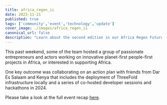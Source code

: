 ```yaml
---
title: africa_regen_ii
date: 2023-11-21
published: true
tags: ['community','event','technology','update']
cover_image: ./images/africa_regen_ii
canonical_url: false
description: "Learn about the second edition in our Africa Regen Futures Summit series and some of the key outcomes."
---
```


This past weekend, some of the team hosted a group of passionate entrepreneurs and actors working on innovative planet-first people-first projects in Africa, or interested in supporting Africa.

One key outcome was collaborating on an action plan with friends from Dar Es Salaam and Kenya that includes the deployment of ThreeFold infrastructure locally and a series of co-hosted developer sessions and hackathons in 2024.

Please take a look at the full event recap [here](https://forum.threefold.io/t/recap-africa-regenerative-futures-summit-volume-ii/4136).